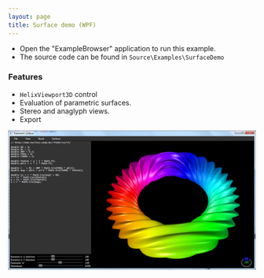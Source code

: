 ```yaml
---
layout: page
title: Surface demo (WPF)
---
```


- Open the "ExampleBrowser" application to run this example.
- The source code can be found in `Source\Examples\SurfaceDemo`

### Features
- `HelixViewport3D` control
- Evaluation of parametric surfaces.
- Stereo and anaglyph views.
- Export

![Surface demo](/public/images/demos/wpf/SurfaceDemo.png)

